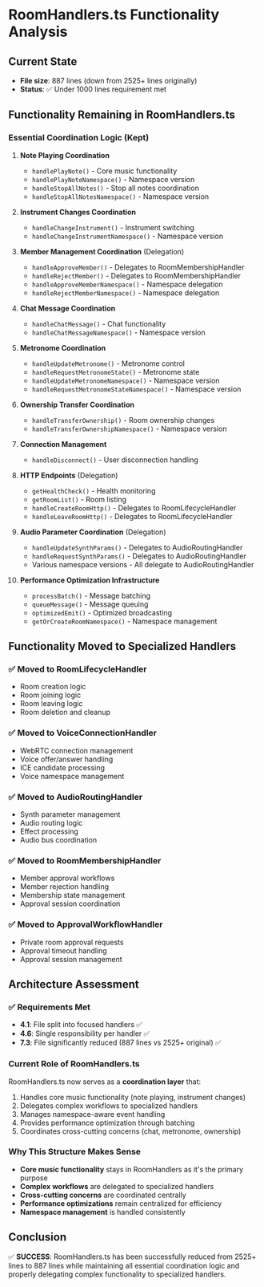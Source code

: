 # RoomHandlers.ts Functionality Analysis

## Current State
- **File size**: 887 lines (down from 2525+ lines originally)
- **Status**: ✅ Under 1000 lines requirement met

## Functionality Remaining in RoomHandlers.ts

### Essential Coordination Logic (Kept)
1. **Note Playing Coordination**
   - `handlePlayNote()` - Core music functionality
   - `handlePlayNoteNamespace()` - Namespace version
   - `handleStopAllNotes()` - Stop all notes coordination
   - `handleStopAllNotesNamespace()` - Namespace version

2. **Instrument Changes Coordination**
   - `handleChangeInstrument()` - Instrument switching
   - `handleChangeInstrumentNamespace()` - Namespace version

3. **Member Management Coordination** (Delegation)
   - `handleApproveMember()` - Delegates to RoomMembershipHandler
   - `handleRejectMember()` - Delegates to RoomMembershipHandler
   - `handleApproveMemberNamespace()` - Namespace delegation
   - `handleRejectMemberNamespace()` - Namespace delegation

4. **Chat Message Coordination**
   - `handleChatMessage()` - Chat functionality
   - `handleChatMessageNamespace()` - Namespace version

5. **Metronome Coordination**
   - `handleUpdateMetronome()` - Metronome control
   - `handleRequestMetronomeState()` - Metronome state
   - `handleUpdateMetronomeNamespace()` - Namespace version
   - `handleRequestMetronomeStateNamespace()` - Namespace version

6. **Ownership Transfer Coordination**
   - `handleTransferOwnership()` - Room ownership changes
   - `handleTransferOwnershipNamespace()` - Namespace version

7. **Connection Management**
   - `handleDisconnect()` - User disconnection handling

8. **HTTP Endpoints** (Delegation)
   - `getHealthCheck()` - Health monitoring
   - `getRoomList()` - Room listing
   - `handleCreateRoomHttp()` - Delegates to RoomLifecycleHandler
   - `handleLeaveRoomHttp()` - Delegates to RoomLifecycleHandler

9. **Audio Parameter Coordination** (Delegation)
   - `handleUpdateSynthParams()` - Delegates to AudioRoutingHandler
   - `handleRequestSynthParams()` - Delegates to AudioRoutingHandler
   - Various namespace versions - All delegate to AudioRoutingHandler

10. **Performance Optimization Infrastructure**
    - `processBatch()` - Message batching
    - `queueMessage()` - Message queuing
    - `optimizedEmit()` - Optimized broadcasting
    - `getOrCreateRoomNamespace()` - Namespace management

## Functionality Moved to Specialized Handlers

### ✅ Moved to RoomLifecycleHandler
- Room creation logic
- Room joining logic
- Room leaving logic
- Room deletion and cleanup

### ✅ Moved to VoiceConnectionHandler
- WebRTC connection management
- Voice offer/answer handling
- ICE candidate processing
- Voice namespace management

### ✅ Moved to AudioRoutingHandler
- Synth parameter management
- Audio routing logic
- Effect processing
- Audio bus coordination

### ✅ Moved to RoomMembershipHandler
- Member approval workflows
- Member rejection handling
- Membership state management
- Approval session coordination

### ✅ Moved to ApprovalWorkflowHandler
- Private room approval requests
- Approval timeout handling
- Approval session management

## Architecture Assessment

### ✅ Requirements Met
- **4.1**: File split into focused handlers ✅
- **4.6**: Single responsibility per handler ✅
- **7.3**: File significantly reduced (887 lines vs 2525+ original) ✅

### Current Role of RoomHandlers.ts
RoomHandlers.ts now serves as a **coordination layer** that:
1. Handles core music functionality (note playing, instrument changes)
2. Delegates complex workflows to specialized handlers
3. Manages namespace-aware event handling
4. Provides performance optimization through batching
5. Coordinates cross-cutting concerns (chat, metronome, ownership)

### Why This Structure Makes Sense
- **Core music functionality** stays in RoomHandlers as it's the primary purpose
- **Complex workflows** are delegated to specialized handlers
- **Cross-cutting concerns** are coordinated centrally
- **Performance optimizations** remain centralized for efficiency
- **Namespace management** is handled consistently

## Conclusion
✅ **SUCCESS**: RoomHandlers.ts has been successfully reduced from 2525+ lines to 887 lines while maintaining all essential coordination logic and properly delegating complex functionality to specialized handlers.
